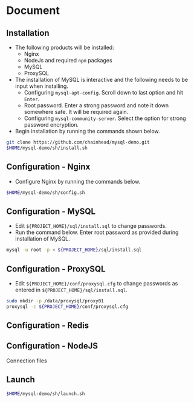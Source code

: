 # Document

## Installation

- The following products will be installed:
  - Nginx
  - NodeJs and required `npm` packages
  - MySQL
  - ProxySQL
- The installation of MySQL is interactive and the following needs to be input when installing.
  - Configuring `mysql-apt-config`. Scroll down to last option and hit `Enter`.
  - Root password. Enter a strong password and note it down somewhere safe. It will be required again.
  - Configuring `mysql-community-server`. Select the option for strong password encryption.
- Begin installation by running the commands shown below.

```bash
git clone https://github.com/chainhead/mysql-demo.git
$HOME/mysql-demo/sh/install.sh
```

## Configuration - Nginx

- Configure Nginx by running the commands below.

```bash
$HOME/mysql-demo/sh/config.sh
```

## Configuration - MySQL

- Edit `${PROJECT_HOME}/sql/install.sql` to change passwords.
- Run the command below. Enter root password as provided during installation of MySQL.

```bash
mysql -u root -p < ${PROJECT_HOME}/sql/install.sql
```

## Configuration - ProxySQL

- Edit `${PROJECT_HOME}/conf/proxysql.cfg` to change passwords as entered in `${PROJECT_HOME}/sql/install.sql`.

```bash
sudo mkdir -p /data/proxysql/proxy01
proxysql -c ${PROJECT_HOME}/conf/proxysql.cfg
```

## Configuration - Redis

## Configuration - NodeJS

Connection files

## Launch

```bash
$HOME/mysql-demo/sh/launch.sh
```
